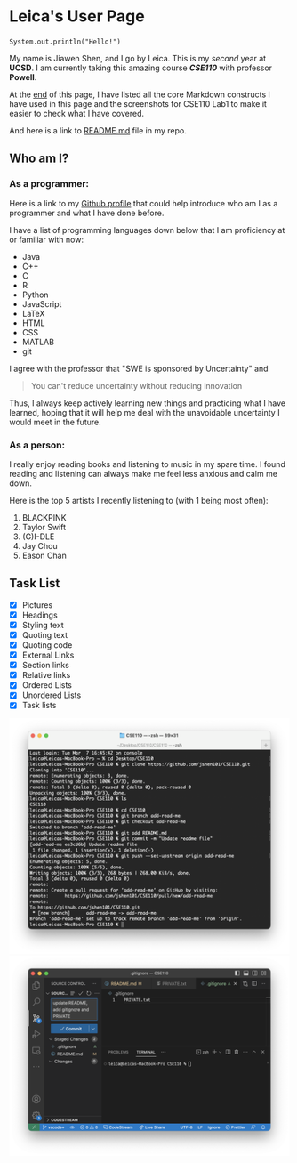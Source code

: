 # Leica's User Page

`System.out.println("Hello!")`

My name is Jiawen Shen, and I go by Leica. This is my *second* year at **UCSD**. 
I am currently taking this amazing course ***CSE110*** with professor **Powell**. 

At the [end](#Task-List) of this page, I have listed all the core Markdown constructs I have used in this page and the screenshots for CSE110 Lab1 to make it easier to check what I have covered. 

And here is a link to [README.md](README.md) file in my repo. 


## Who am I?

### As a programmer: 

Here is a link to my [Github profile](https://github.com/jshen101) that could help introduce who am I as a programmer and what I have done before. 

I have a list of programming languages down below that I am proficiency at or familiar with now: 
- Java
- C++
- C
- R
- Python
- JavaScript
- LaTeX
- HTML
- CSS
- MATLAB
- git

I agree with the professor that "SWE is sponsored by Uncertainty" and 
> You can't reduce uncertainty without reducing innovation

Thus, I always keep actively learning new things and practicing what I have learned, hoping that it will help me deal with the unavoidable uncertainty I would meet in the future. 


### As a person:

I really enjoy reading books and listening to music in my spare time. I found reading and listening can always make me feel less anxious and calm me down. 

Here is the top 5 artists I recently listening to (with 1 being most often): 
1. BLACKPINK
2. Taylor Swift
3. (G)I-DLE
4. Jay Chou
5. Eason Chan


## Task List
- [x] Pictures
- [x] Headings
- [x] Styling text
- [x] Quoting text
- [x] Quoting code
- [x] External Links
- [x] Section links
- [x] Relative links
- [x] Ordered Lists
- [x] Unordered Lists
- [x] Task lists

![Screenshot of command line git transactions](screenshots/command.png)
![Screenshot of staged commit in VS Code](screenshots/staged.png)